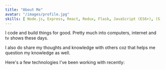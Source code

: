 ```yaml
---
title: "About Me"
avatar: "/images/profile.jpg"
skills: [ Node.js, Express, React, Redux, Flask, JavaScript (ES6+), (S)CSS, Python / C++]
---
```


I code and build things for good. Pretty much into computers, internet and tv shows these days.

I also do share my thoughts and knowledge with others coz that helps me question my knowledge as well.

Here's a few technologies I've been working with recently:
